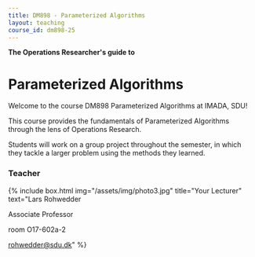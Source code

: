 ```yaml
---
title: DM898 - Parameterized Algorithms
layout: teaching
course_id: dm898-25
---
```


**The Operations Researcher's guide to**
# Parameterized Algorithms

Welcome to the course DM898 Parameterized Algorithms at IMADA, SDU!

This course provides the fundamentals of Parameterized Algorithms through the lens of Operations Research.

Students will work on a group project throughout the semester, in which they tackle a larger problem using the methods they learned. 

### Teacher

{% include box.html img="/assets/img/photo3.jpg" title="Your Lecturer" 
text="Lars Rohwedder 

Associate Professor

room O17-602a-2

[rohwedder@sdu.dk](mailto:rohwedder@sdu.dk)" %}
